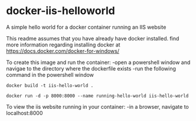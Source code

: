 # docker-iis-helloworld
A simple hello world for a docker container running an IIS website

This readme assumes that you have already have docker installed. 
find more information regarding installing docker at https://docs.docker.com/docker-for-windows/


To create this image and run the container:
-open a powershell window and navigae to the directory where the dockerfile exists
-run the following command in the powershell window 
```
docker build -t iis-hello-world .

docker run -d -p 8000:8000 --name running-hello-world iis-hello-world
```

To view the iis website running in your container:
-in a browser, navigate to localhost:8000
